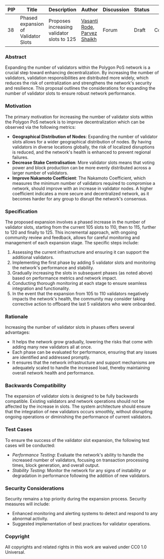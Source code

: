 | PIP | Title          | Description                | Author                        | Discussion                                                                  | Status      | Type                                     | Date                  |
|-----|----------------|----------------------------|-------------------------------|-----------------------------------------------------------------------------|-------------|------------------------------------------|-----------------------|
| 38 |Phased expansion of Validator Slots| Proposes increasing validator slots to 125| [Vasanti Rode](https://github.com/Vasanti01), [Parvez Shaikh](https://github.com/Maticparvez)| Forum | Draft | Contracts | 2024-5-5

### Abstract

Expanding the number of validators within the Polygon PoS network is a crucial step toward enhancing decentralization. By increasing the number of validators, validation responsibilities are distributed more widely, which reduces the risk of centralization and strengthens the network's security and resilience. This proposal outlines the considerations for expanding the number of validator slots to ensure robust network performance.

### Motivation

The primary motivation for increasing the number of validator slots within the Polygon PoS network is to improve decentralization which can be observed via the following metrics:

- **Geographical Distribution of Nodes**: Expanding the number of validator slots allows for a wider geographical distribution of nodes. By having validators in diverse locations globally, the risk of localized disruptions is reduced, and the network's health is enhanced to prevent regional failures.
- **Decrease Stake Centralisation**: More validator slots means that voting power and block production can be more evenly distributed across a larger number of validators.
- **Improve Nakamoto Coefficient**: The Nakamoto Coefficient, which measures the minimum number of validators required to compromise a network, should improve with an increase in validator nodes. A higher coefficient indicates a more secure and decentralized network, as it becomes harder for any group to disrupt the network's consensus.

### Specification

The proposed expansion involves a phased increase in the number of validator slots, starting from the current 105 slots to 110, then to 115, further to 120 and finally to 125. This incremental approach, with ongoing community review and feedback, allows for careful monitoring and management of each expansion stage. The specific steps include:

1. Assessing the current infrastructure and ensuring it can support the additional validators.
2. Implementing the first phase by adding 5 validator slots and monitoring the network's performance and stability.
3. Gradually increasing the slots in subsequent phases (as noted above) based on performance metrics and network impact.
4. Conducting thorough monitoring at each stage to ensure seamless integration and functionality.
5. In the event that the expansion from 105 to 110 validators negatively impacts the network's health, the community may consider taking corrective action to offboard the last 5 validators who were onboarded.

### Rationale

Increasing the number of validator slots in phases offers several advantages:

- It helps the network grow gradually, lowering the risks that come with adding many new validators all at once.
- Each phase can be evaluated for performance, ensuring that any issues are identified and addressed promptly.
- It ensures that the network infrastructure and support mechanisms are adequately scaled to handle the increased load, thereby maintaining overall network health and performance.

### Backwards Compatibility

The expansion of validator slots is designed to be fully backwards compatible. Existing validators and network operations should not be affected by the increase in slots. The system architecture should ensure that the integration of new validators occurs smoothly, without disrupting ongoing operations or diminishing the performance of current validators.

### Test Cases

To ensure the success of the validator slot expansion, the following test cases will be conducted:

- _Performance Testing_: Evaluate the network's ability to handle the increased number of validators, focusing on transaction processing times, block generation, and overall output.
- _Stability Testing_: Monitor the network for any signs of instability or degradation in performance following the addition of new validators.

### Security Considerations

Security remains a top priority during the expansion process. Security measures will include:

- Enhanced monitoring and alerting systems to detect and respond to any abnormal activity.
- Suggested implementation of best practices for validator operations.

### Copyright

All copyrights and related rights in this work are waived under CC0 1.0 Universal.
